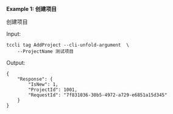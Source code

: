 **Example 1: 创建项目**

创建项目

Input: 

```
tccli tag AddProject --cli-unfold-argument  \
    --ProjectName 测试项目
```

Output: 
```
{
    "Response": {
        "IsNew": 1,
        "ProjectId": 1001,
        "RequestId": "7f831036-30b5-4972-a729-e6851a15d345"
    }
}
```

